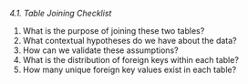 *4.1. Table Joining Checklist*
1. What is the purpose of joining these two tables?
2. What contextual hypotheses do we have about the data?
3. How can we validate these assumptions?
4. What is the distribution of foreign keys within each table?
5. How many unique foreign key values exist in each table?

